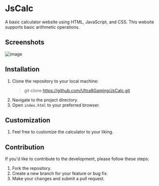 # JsCalc
A basic calculator website using HTML, JavaScript, and CSS. This website supports basic arithmetic operations.

## Screenshots
![image](https://github.com/Ultra8Gaming/JsCalc/assets/68984863/978164a3-8c09-4249-a9eb-18bf7b7c8ad2)

## Installation
1. Clone the repository to your local machine:
   >git clone https://github.com/Ultra8Gaming/JsCalc.git
2. Navigate to the project directory.
3. Open `index.html` to your preferred browser.

## Customization
1. Feel free to customize the calculator to your liking.

## Contribution
If you'd like to contribute to the development, please follow these steps:

1. Fork the repository.
2. Create a new branch for your feature or bug fix.
3. Make your changes and submit a pull request.
